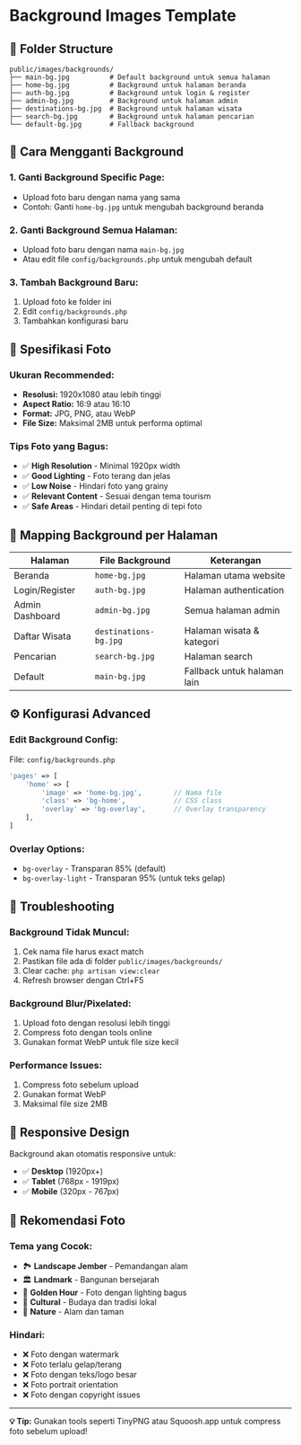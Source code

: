 # Background Images Template

## 📁 Folder Structure
```
public/images/backgrounds/
├── main-bg.jpg          # Default background untuk semua halaman
├── home-bg.jpg          # Background untuk halaman beranda
├── auth-bg.jpg          # Background untuk login & register
├── admin-bg.jpg         # Background untuk halaman admin
├── destinations-bg.jpg  # Background untuk halaman wisata
├── search-bg.jpg        # Background untuk halaman pencarian
└── default-bg.jpg       # Fallback background
```

## 🎨 Cara Mengganti Background

### 1. **Ganti Background Specific Page:**
- Upload foto baru dengan nama yang sama
- Contoh: Ganti `home-bg.jpg` untuk mengubah background beranda

### 2. **Ganti Background Semua Halaman:**
- Upload foto baru dengan nama `main-bg.jpg`
- Atau edit file `config/backgrounds.php` untuk mengubah default

### 3. **Tambah Background Baru:**
1. Upload foto ke folder ini
2. Edit `config/backgrounds.php`
3. Tambahkan konfigurasi baru

## 📐 Spesifikasi Foto

### **Ukuran Recommended:**
- **Resolusi:** 1920x1080 atau lebih tinggi
- **Aspect Ratio:** 16:9 atau 16:10
- **Format:** JPG, PNG, atau WebP
- **File Size:** Maksimal 2MB untuk performa optimal

### **Tips Foto yang Bagus:**
- ✅ **High Resolution** - Minimal 1920px width
- ✅ **Good Lighting** - Foto terang dan jelas
- ✅ **Low Noise** - Hindari foto yang grainy
- ✅ **Relevant Content** - Sesuai dengan tema tourism
- ✅ **Safe Areas** - Hindari detail penting di tepi foto

## 🎯 Mapping Background per Halaman

| Halaman | File Background | Keterangan |
|---------|----------------|------------|
| Beranda | `home-bg.jpg` | Halaman utama website |
| Login/Register | `auth-bg.jpg` | Halaman authentication |
| Admin Dashboard | `admin-bg.jpg` | Semua halaman admin |
| Daftar Wisata | `destinations-bg.jpg` | Halaman wisata & kategori |
| Pencarian | `search-bg.jpg` | Halaman search |
| Default | `main-bg.jpg` | Fallback untuk halaman lain |

## ⚙️ Konfigurasi Advanced

### **Edit Background Config:**
File: `config/backgrounds.php`

```php
'pages' => [
    'home' => [
        'image' => 'home-bg.jpg',        // Nama file
        'class' => 'bg-home',            // CSS class
        'overlay' => 'bg-overlay',       // Overlay transparency
    ],
]
```

### **Overlay Options:**
- `bg-overlay` - Transparan 85% (default)
- `bg-overlay-light` - Transparan 95% (untuk teks gelap)

## 🔧 Troubleshooting

### **Background Tidak Muncul:**
1. Cek nama file harus exact match
2. Pastikan file ada di folder `public/images/backgrounds/`
3. Clear cache: `php artisan view:clear`
4. Refresh browser dengan Ctrl+F5

### **Background Blur/Pixelated:**
1. Upload foto dengan resolusi lebih tinggi
2. Compress foto dengan tools online
3. Gunakan format WebP untuk file size kecil

### **Performance Issues:**
1. Compress foto sebelum upload
2. Gunakan format WebP
3. Maksimal file size 2MB

## 📱 Responsive Design

Background akan otomatis responsive untuk:
- ✅ **Desktop** (1920px+)
- ✅ **Tablet** (768px - 1919px)  
- ✅ **Mobile** (320px - 767px)

## 🎨 Rekomendasi Foto

### **Tema yang Cocok:**
- 🏞️ **Landscape Jember** - Pemandangan alam
- 🏛️ **Landmark** - Bangunan bersejarah
- 🌅 **Golden Hour** - Foto dengan lighting bagus
- 🎨 **Cultural** - Budaya dan tradisi lokal
- 🌿 **Nature** - Alam dan taman

### **Hindari:**
- ❌ Foto dengan watermark
- ❌ Foto terlalu gelap/terang
- ❌ Foto dengan teks/logo besar
- ❌ Foto portrait orientation
- ❌ Foto dengan copyright issues

---

**💡 Tip:** Gunakan tools seperti TinyPNG atau Squoosh.app untuk compress foto sebelum upload!
